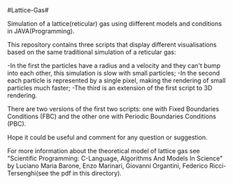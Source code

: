 #Lattice-Gas#

Simulation of a lattice(reticular) gas using diifferent models and conditions in JAVA(Programming).


This repository contains three scripts that display different visualisations based on the same traditional simulation of a reticular gas:

-In the first the particles have a radius and a velocity and they can't bump into each other, this simulation is slow with small particles;
-In the second each particle is represented by a single pixel, making the rendering of small particles much faster;
-The third is an extension of the first script to 3D rendering.

There are two versions of the first two scripts: one with Fixed Boundaries Conditions (FBC) and the other one with Periodic Boundaries Conditions (PBC).

Hope it could be useful and comment for any question or suggestion.

For more information about the theoretical model of lattice gas see "Scientific Programming: C-Language, Algorithms And Models In Science" by Luciano Maria Barone, Enzo Marinari, Giovanni Organtini, Federico Ricci-Tersenghi(see the pdf in this directory). 
